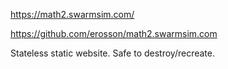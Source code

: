 https://math2.swarmsim.com/

https://github.com/erosson/math2.swarmsim.com

Stateless static website. Safe to destroy/recreate.